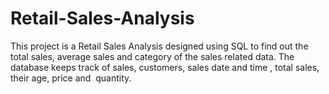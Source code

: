 # Retail-Sales-Analysis
This project is a Retail Sales Analysis designed using SQL to find out the total sales, average sales and category of the sales related data. The database keeps track of sales, customers, sales date and time , total sales, their age, price and  quantity. 
